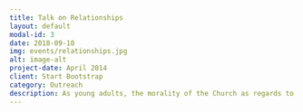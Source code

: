 ```yaml
---
title: Talk on Relationships
layout: default
modal-id: 3
date: 2018-09-10
img: events/relationships.jpg
alt: image-alt
project-date: April 2014
client: Start Bootstrap
category: Outreach
description: As young adults, the morality of the Church as regards to relationships is a topic that raises a lot of misunderstanding. This rather vast and confusing topic was well explained to us by Fr. Noel, clearing a lot of our doubts and answering several questions including that of the physicality of relationships, sanctity of marriage, and love. It was an eye-opening and heart-touching experience. 
---
```


